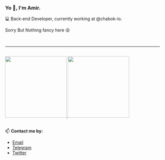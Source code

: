### Yo 👋, I'm Amir.

💻 Back-end Developer, currently working at @chabok-io.

Sorry But Nothing fancy here 😜

</br>

---
</br>


<a href="https://github.com/amir-yaghoubi">
  <img height="200em" src="https://github-readme-stats.vercel.app/api?username=amir-yaghoubi&show_icons=true&theme=tokyonight" />
  <img height="200em" src="https://github-readme-stats.vercel.app/api/top-langs/?username=amir-yaghoubi&hide=html,css&layout=compact&theme=tokyonight"/>
</a>

</br>
</br>

📫 **Contact me by:**

* [Email](mailto:amir.yaghoubi.dev@gmail.com)
* [Telegram](https://t.me/Amirh_Yaghoubi)
* [Twitter](https://twitter.com/_amir_yaghoubi_)
